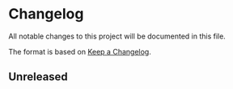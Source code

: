 # Changelog
All notable changes to this project will be documented in this file.

The format is based on [Keep a Changelog](http://keepachangelog.com/).

## Unreleased

